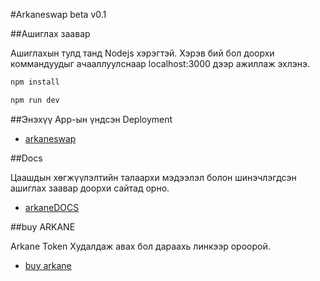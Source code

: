 #Arkaneswap beta v0.1

##Ашиглах заавар

Ашиглахын тулд танд Nodejs хэрэгтэй. Хэрэв бий бол доорхи коммандуудыг ачааллуулснаар localhost:3000 дээр ажиллаж эхлэнэ. 

```js
npm install
```
```js
npm run dev
```
##Энэхүү App-ын үндсэн Deployment 

- [arkaneswap](https://defi.thearkane.space)

##Docs 

Цаашдын хөгжүүлэлтийн талаархи мэдээлэл болон шинэчлэгдсэн ашиглах заавар доорхи сайтад орно.

- [arkaneDOCS](https://docs.thearkane.space)

##buy ARKANE

Arkane Token Худалдаж авах бол дараахь линкээр ороорой.

- [buy arkane](https://buy.thearkane.space)
